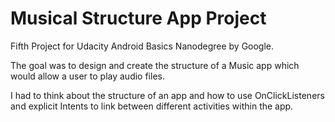 # Musical Structure App Project

Fifth Project for Udacity Android Basics Nanodegree by Google.

The goal was to design and create the structure of a Music app which would allow a user to play audio files.

I had to think about the structure of an app and how to use OnClickListeners and explicit Intents to link between different activities within the app. 
